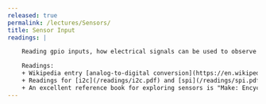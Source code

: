 ```yaml
---
released: true
permalink: /lectures/Sensors/
title: Sensor Input
readings: |

    Reading gpio inputs, how electrical signals can be used to observe physical phenomena, analog to digital conversion, protocols I2C and SPI.

    Readings:
    + Wikipedia entry [analog-to-digital conversion](https://en.wikipedia.org/wiki/Analog-to-digital_converter)
    + Readings for [i2c](/readings/i2c.pdf) and [spi](/readings/spi.pdf) protocols, sample driver code in `$CS107E`
    + An excellent reference book for exploring sensors is "Make: Encyclopedia of Electronic Components Volume 3: Sensors" by Charles Platt and Fredrik Jansson. You can access the online version via Stanford Libraries Safari Books portal <https://searchworks.stanford.edu/view/13211489>.
---
```

